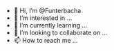 - 👋 Hi, I’m @Funterbacha
- 👀 I’m interested in ...
- 🌱 I’m currently learning ...
- 💞️ I’m looking to collaborate on ...
- 📫 How to reach me ...

<!---
Funterbacha/Funterbacha is a ✨ special ✨ repository because its `README.md` (this file) appears on your GitHub profile.
You can click the Preview link to take a look at your changes.
--->
